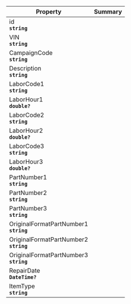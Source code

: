 
| Property | Summary |
|----------|---------|
| id <div><strong>``string``</strong></div> |  |
| VIN <div><strong>``string``</strong></div> |  |
| CampaignCode <div><strong>``string``</strong></div> |  |
| Description <div><strong>``string``</strong></div> |  |
| LaborCode1 <div><strong>``string``</strong></div> |  |
| LaborHour1 <div><strong>``double?``</strong></div> |  |
| LaborCode2 <div><strong>``string``</strong></div> |  |
| LaborHour2 <div><strong>``double?``</strong></div> |  |
| LaborCode3 <div><strong>``string``</strong></div> |  |
| LaborHour3 <div><strong>``double?``</strong></div> |  |
| PartNumber1 <div><strong>``string``</strong></div> |  |
| PartNumber2 <div><strong>``string``</strong></div> |  |
| PartNumber3 <div><strong>``string``</strong></div> |  |
| OriginalFormatPartNumber1 <div><strong>``string``</strong></div> |  |
| OriginalFormatPartNumber2 <div><strong>``string``</strong></div> |  |
| OriginalFormatPartNumber3 <div><strong>``string``</strong></div> |  |
| RepairDate <div><strong>``DateTime?``</strong></div> |  |
| ItemType <div><strong>``string``</strong></div> |  |
